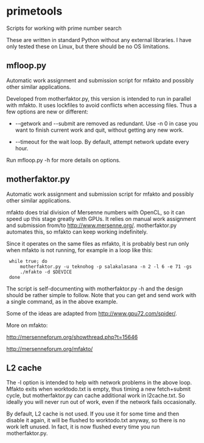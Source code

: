 primetools
==========

Scripts for working with prime number search

These are written in standard Python without any external libraries. I
have only tested these on Linux, but there should be no OS limitations.


mfloop.py
---------

Automatic work assignment and submission script for mfakto and
possibly other similar applications.

Developed from motherfaktor.py, this version is intended to run in
parallel with mfakto. It uses lockfiles to avoid conflicts when
accessing files. Thus a few options are new or different:

* --getwork and --submit are removed as redundant. Use -n 0 in case
   you want to finish current work and quit, without getting any new
   work.

* --timeout for the wait loop. By default, attempt network update
  every hour.

Run mfloop.py -h for more details on options.


motherfaktor.py
---------------

Automatic work assignment and submission script for mfakto and
possibly other similar applications.

mfakto does trial division of Mersenne numbers with OpenCL, so it can
speed up this stage greatly with GPUs. It relies on manual work
assignment and submission from/to
http://www.mersenne.org/. motherfaktor.py automates this, so mfakto
can keep working indefinitely.

Since it operates on the same files as mfakto, it is probably best run
only when mfakto is not running, for example in a loop like this:

     while true; do
     	 motherfaktor.py -u teknohog -p salakalasana -n 2 -l 6 -e 71 -gs
         ./mfakto -d $DEVICE
     done

The script is self-documenting with motherfaktor.py -h and the design
should be rather simple to follow. Note that you can get and send work
with a single command, as in the above example.

Some of the ideas are adapted from http://www.gpu72.com/spider/.

More on mfakto:

http://mersenneforum.org/showthread.php?t=15646

http://mersenneforum.org/mfakto/


L2 cache
--------

The -l option is intended to help with network problems in the above
loop. Mfakto exits when worktodo.txt is empty, thus timing a new
fetch+submit cycle, but motherfaktor.py can cache additional work in
l2cache.txt. So ideally you will never run out of work, even if the
network fails occasionally.

By default, L2 cache is not used. If you use it for some time and then
disable it again, it will be flushed to worktodo.txt anyway, so there
is no work left unused. In fact, it is now flushed every time you run
motherfaktor.py.
